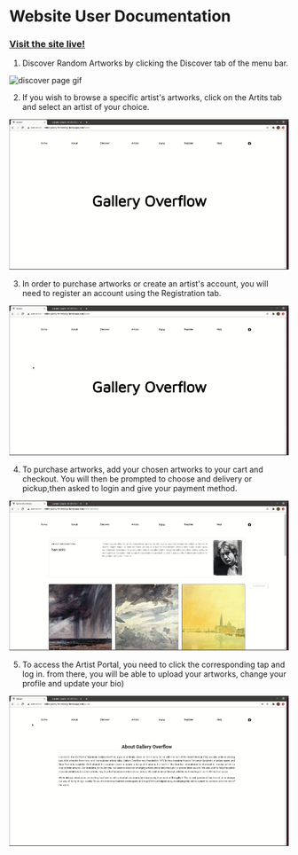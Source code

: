 
# Website User Documentation
### [Visit the site live!](http://onlinegallery-frontend-g7.herokuapp.com/)

1. Discover Random Artworks by clicking the Discover tab of the menu bar.


![discover page gif](https://github.com/McGill-ECSE321-Fall2020/project-group-07/blob/master/misc/frontend-gifs/discover.gif)


2. If you wish to browse a specific artist's artworks, click on the Artits tab and select an artist of your choice. 


![artist page gif](https://github.com/McGill-ECSE321-Fall2020/project-group-07/blob/master/misc/frontend-gifs/artistPortfolio.gif)


3. In order to purchase artworks or create an artist's account, you will need to register an account using the Registration tab.

![registration gif](https://github.com/McGill-ECSE321-Fall2020/project-group-07/blob/master/misc/frontend-gifs/registerArtist.gif)


4. To purchase artworks, add your chosen artworks to your cart and checkout. You will then be prompted to choose and delivery or pickup,then asked
to login and give your payment method.


![purchase gif](https://github.com/McGill-ECSE321-Fall2020/project-group-07/blob/master/misc/frontend-gifs/purchase.gif)


5. To access the Artist Portal, you need to click the corresponding tap and log in. from there, you will be able to upload your artworks, 
change your profile and update your bio)

![artistFunctions gif](https://github.com/McGill-ECSE321-Fall2020/project-group-07/blob/master/misc/frontend-gifs/artistSettings.gif)
